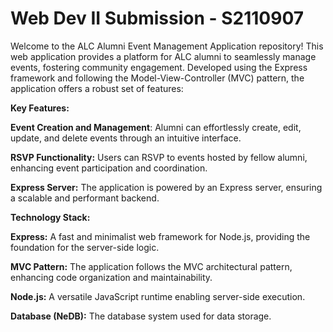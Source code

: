 # Web Dev II Submission - S2110907
Welcome to the ALC Alumni Event Management Application repository! This web application provides a platform for ALC alumni to seamlessly manage events, fostering community engagement. Developed using the Express framework and following the Model-View-Controller (MVC) pattern, the application offers a robust set of features:

**Key Features:**

**Event Creation and Management**: Alumni can effortlessly create, edit, update, and delete events through an intuitive interface.

**RSVP Functionality:** Users can RSVP to events hosted by fellow alumni, enhancing event participation and coordination.

**Express Server:** The application is powered by an Express server, ensuring a scalable and performant backend.

**Technology Stack:**

**Express:** A fast and minimalist web framework for Node.js, providing the foundation for the server-side logic.

**MVC Pattern:** The application follows the MVC architectural pattern, enhancing code organization and maintainability.

**Node.js:** A versatile JavaScript runtime enabling server-side execution.

**Database (NeDB):** The database system used for data storage.
